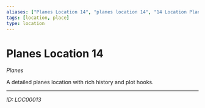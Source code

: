 ```yaml
---
aliases: ["Planes Location 14", "planes location 14", "14 Location Planes"]
tags: [location, place]
type: location
---
```


# Planes Location 14

*Planes*

A detailed planes location with rich history and plot hooks.

---
*ID: LOC00013*